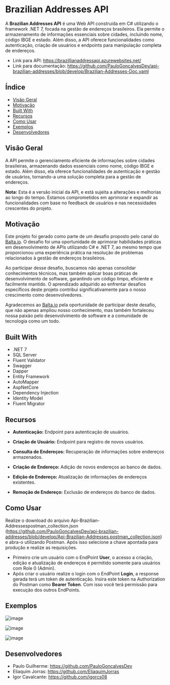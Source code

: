 # Brazilian Addresses API

A **Brazilian Addresses API** é uma Web API construída em C# utilizando o framework .NET 7, focada na gestão de endereços brasileiros. Ela permite o armazenamento de informações essenciais sobre cidades, incluindo nome, código IBGE e estado. Além disso, a API oferece funcionalidades como autenticação, criação de usuários e endpoints para manipulação completa de endereços.

- Link para API: https://brazillianaddressapi.azurewebsites.net/
- Link para documentação: https://github.com/PauloGoncalvesDev/api-brazilian-addresses/blob/develop/Brazilian-Addresses-Doc.yaml

## Índice

- [Visão Geral](#visão-geral)
- [Motivação](#motivação)
- [Built With](#built-with)  
- [Recursos](#recursos)
- [Como Usar](#como-usar)
- [Exemplos](#exemplos)
- [Desenvolvedores](#desenvolvedores)

## Visão Geral

A API permite o gerenciamento eficiente de informações sobre cidades brasileiras, armazenando dados essenciais como nome, código IBGE e estado. Além disso, ela oferece funcionalidades de autenticação e gestão de usuários, tornando-a uma solução completa para a gestão de endereços.

**Nota:** Esta é a versão inicial da API, e está sujeita a alterações e melhorias ao longo do tempo. Estamos comprometidos em aprimorar e expandir as funcionalidades com base no feedback de usuários e nas necessidades crescentes do projeto.

## Motivação

Este projeto foi gerado como parte de um desafio proposto pelo canal do [Balta.io](https://www.youtube.com/c/baltaio). O desafio foi uma oportunidade de aprimorar habilidades práticas em desenvolvimento de APIs utilizando C# e .NET 7, ao mesmo tempo que proporcionou uma experiência prática na resolução de problemas relacionados à gestão de endereços brasileiros.

Ao participar desse desafio, buscamos não apenas consolidar conhecimentos técnicos, mas também aplicar boas práticas de desenvolvimento de software, garantindo um código limpo, eficiente e facilmente mantido. O aprendizado adquirido ao enfrentar desafios específicos deste projeto contribui significativamente para o nosso crescimento como desenvolvedores.

Agradecemos ao [Balta.io](https://www.youtube.com/c/baltaio) pela oportunidade de participar deste desafio, que não apenas ampliou nosso conhecimento, mas também fortaleceu nossa paixão pelo desenvolvimento de software e a comunidade de tecnologia como um todo.


## Built With
- .NET 7
- SQL Server
- Fluent Validator
- Swagger
- Dapper
- Entity Framework
- AutoMapper
- AspNetCore
- Dependency Injection
- Identity Model
- Fluent Migrator

## Recursos

- **Autenticação:** Endpoint para autenticação de usuários.

- **Criação de Usuário:** Endpoint para registro de novos usuários.

- **Consulta de Endereços:** Recuperação de informações sobre endereços armazenados.

- **Criação de Endereço:** Adição de novos endereços ao banco de dados.

- **Edição de Endereço:** Atualização de informações de endereços existentes.

- **Remoção de Endereço:** Exclusão de endereços do banco de dados.

## Como Usar
Realize o download do arquivo Api-Brazilian-Addressespostman_collection.json (https://github.com/PauloGoncalvesDev/api-brazilian-addresses/blob/develop/Api-Brazilian-Addresses.postman_collection.json) e abra-o utilizando Postman. Após isso selecione a chave apontada para produção e realize as requisições.

- Primeiro crie um usuário com o EndPoint **User**, o acesso a criação, edição e atualização de endereços é permitido somente para usuários com Role 0 (Admin).
- Após criar o usuário realize o login com o EndPoint **Login**, a response gerada terá um token de autenticação. Insira este token na Authorization do Postman como **Bearer Token**. Com isso você terá permissão para execução dos outros EndPoints.

## Exemplos
![image](https://github.com/PauloGoncalvesDev/api-brazilian-addresses/assets/140662593/d8580fc9-a025-4171-9130-88915d45840b)

![image](https://github.com/PauloGoncalvesDev/api-brazilian-addresses/assets/140662593/3959d428-b678-4a5d-a8cb-6cadab5c90d7)

![image](https://github.com/PauloGoncalvesDev/api-brazilian-addresses/assets/140662593/49116bef-757f-4d06-8c54-144b8c34aa16)

## Desenvolvedores
- Paulo Guilherme: https://github.com/PauloGoncalvesDev
- Eliaquim Jorras: https://github.com/EliaquimJorras
- Igor Cavalcante: https://github.com/igorcs08
